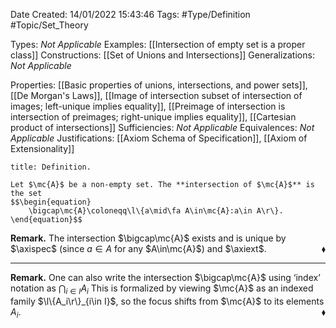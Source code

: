 <div class="topSpace"></div>

Date Created: 14/01/2022 15:43:46
Tags: #Type/Definition #Topic/Set_Theory

Types: _Not Applicable_
Examples: [[Intersection of empty set is a proper class]] 
Constructions: [[Set of Unions and Intersections]]
Generalizations: _Not Applicable_

Properties: [[Basic properties of unions, intersections, and power sets]], [[De Morgan's Laws]], [[Image of intersection subset of intersection of images; left-unique implies equality]], [[Preimage of intersection is intersection of preimages; right-unique implies equality]], [[Cartesian product of intersections]]
Sufficiencies: _Not Applicable_
Equivalences: _Not Applicable_
Justifications: [[Axiom Schema of Specification]], [[Axiom of Extensionality]]

``` ad-Definition
title: Definition.

Let $\mc{A}$ be a non-empty set. The **intersection of $\mc{A}$** is the set
$$\begin{equation}
    \bigcap\mc{A}\coloneqq\l\{a\mid\fa A\in\mc{A}:a\in A\r\}.
\end{equation}$$

```

<b>Remark.</b> The intersection $\bigcap\mc{A}$ exists and is unique by $\axispec$ (since $a\in A$ for any $A\in\mc{A}$) and $\axiext$.<span style="float:right;">$\blacklozenge$</span>

---

<b>Remark.</b> One can also write the intersection $\bigcap\mc{A}$ using $\textrm{`}$index$\textrm{'}$ notation as $\bigcap_{i\in I}A_i$ This is formalized by viewing $\mc{A}$ as an indexed family $\l\{A_i\r\}_{i\in I}$, so the focus shifts from $\mc{A}$ to its elements $A_i$.<span style="float:right;">$\blacklozenge$</span>
